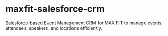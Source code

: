 # maxfit-salesforce-crm
Salesforce-based Event Management CRM for MAX FIT to manage events, attendees, speakers, and locations efficiently.
